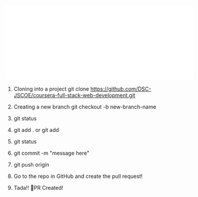 <div align="center">
	<br>
	<a href="https://raw.githubusercontent.com/sindresorhus/css-in-readme-like-wat/master/readme.md">
		<img src="header.svg" width="800" height="200">
	</a>
	<br>
</div>


1) Cloning into a project
    git clone https://github.com/DSC-JSCOE/coursera-full-stack-web-development.git
    
2) Creating a new branch 
    git checkout -b new-branch-name
    
3) git status

4) git add . or git add <filename>

5) git status

6) git commit -m "message here"

7) git push origin <branchname>

8) Go to the repo in GitHub and create the pull request!

9) Tada!! 🎉PR Created!